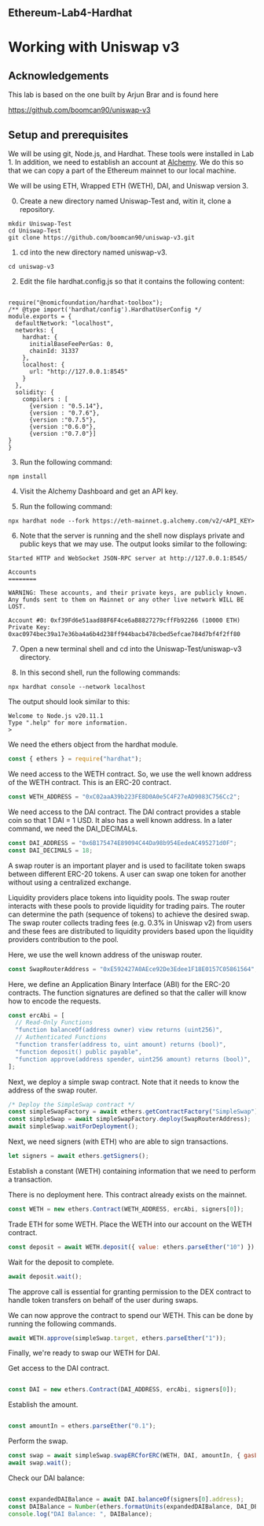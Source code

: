 
## Ethereum-Lab4-Hardhat

# Working with Uniswap v3

## Acknowledgements

This lab is based on the one built by Arjun Brar and is found here

https://github.com/boomcan90/uniswap-v3

## Setup and prerequisites

We will be using git, Node.js, and Hardhat. These tools were installed in Lab 1. In addition, we need to establish an account at [Alchemy](https://alchemy.com/). We do this so that we can copy a part of the Ethereum mainnet to our local machine.

We will be using ETH, Wrapped ETH (WETH), DAI, and Uniswap version 3.

0. Create a new directory named Uniswap-Test and, witin it, clone a repository.

```
mkdir Uniswap-Test
cd Uniswap-Test
git clone https://github.com/boomcan90/uniswap-v3.git
```

1. cd into the new directory named uniswap-v3.

```
cd uniswap-v3

```
2. Edit the file hardhat.config.js so that it contains the following content:
```

require("@nomicfoundation/hardhat-toolbox");
/** @type import('hardhat/config').HardhatUserConfig */
module.exports = {
  defaultNetwork: "localhost",
  networks: {
    hardhat: {
      initialBaseFeePerGas: 0,
      chainId: 31337
    },
    localhost: {
      url: "http://127.0.0.1:8545"
    }
  },
  solidity: {
    compilers : [
      {version : "0.5.14"},
      {version : "0.7.6"},
      {version :"0.7.5"},
      {version :"0.6.0"},
      {version :"0.7.0"}]
}
}

```
3. Run the following command:

```
npm install

```

4. Visit the Alchemy Dashboard and get an API key.

5. Run the following command:

```
npx hardhat node --fork https://eth-mainnet.g.alchemy.com/v2/<API_KEY>

```

6. Note that the server is running and the shell now displays private and public keys that we may use. The output looks similar to the following:

```
Started HTTP and WebSocket JSON-RPC server at http://127.0.0.1:8545/

Accounts
========

WARNING: These accounts, and their private keys, are publicly known.
Any funds sent to them on Mainnet or any other live network WILL BE LOST.

Account #0: 0xf39Fd6e51aad88F6F4ce6aB8827279cffFb92266 (10000 ETH)
Private Key: 0xac0974bec39a17e36ba4a6b4d238ff944bacb478cbed5efcae784d7bf4f2ff80
```

7. Open a new terminal shell and cd into the Uniswap-Test/uniswap-v3 directory.

8. In this second shell, run the following commands:
```
npx hardhat console --network localhost

```

The output should look similar to this:

```
Welcome to Node.js v20.11.1
Type ".help" for more information.
>
```
We need the ethers object from the hardhat module.

```js
const { ethers } = require("hardhat");
```
We need access to the WETH contract. So, we use the well known address of the WETH contract.
This is an ERC-20 contract.

```js
const WETH_ADDRESS = "0xC02aaA39b223FE8D0A0e5C4F27eAD9083C756Cc2";
```
We need access to the DAI contract. The DAI contract provides a stable coin so that 1 DAI = 1 USD.
It also has a well known address. In a later command, we need the DAI_DECIMALs.

```js
const DAI_ADDRESS = "0x6B175474E89094C44Da98b954EedeAC495271d0F";
const DAI_DECIMALS = 18;
```

A swap router is an important player and is used to facilitate token swaps between
different ERC-20 tokens. A user can swap one token for another without using a
centralized exchange.

Liquidity providers place tokens into liquidity pools. The swap router interacts with
these pools to provide liquidity for trading pairs. The router can determine the path (sequence
of tokens) to achieve the desired swap. The swap router collects trading fees (e.g. 0.3% in Uniswap v2)
from users and these fees are distributed to liquidity providers based upon the liquidity
providers contribution to the pool.

Here, we use the well known address of the uniswap router.

```js
const SwapRouterAddress = "0xE592427A0AEce92De3Edee1F18E0157C05861564";
```

Here, we define an Application Binary Interface (ABI) for the ERC-20 contracts. The function
signatures are defined so that the caller will know how to encode the requests.

```js
const ercAbi = [
  // Read-Only Functions
  "function balanceOf(address owner) view returns (uint256)",
  // Authenticated Functions
  "function transfer(address to, uint amount) returns (bool)",
  "function deposit() public payable",
  "function approve(address spender, uint256 amount) returns (bool)",
];
```
Next, we deploy a simple swap contract. Note that it needs to know the address of the swap router.

```js
/* Deploy the SimpleSwap contract */
const simpleSwapFactory = await ethers.getContractFactory("SimpleSwap");
const simpleSwap = await simpleSwapFactory.deploy(SwapRouterAddress);
await simpleSwap.waitForDeployment();
```

Next, we need signers (with ETH) who are able to sign transactions.

```js
let signers = await ethers.getSigners();
```

Establish a constant (WETH) containing information that we need to perform
a transaction.

There is no deployment here. This contract already exists on the mainnet.


```js
const WETH = new ethers.Contract(WETH_ADDRESS, ercAbi, signers[0]);
```

Trade ETH for some WETH. Place the WETH into our account on the WETH contract.

```js
const deposit = await WETH.deposit({ value: ethers.parseEther("10") });
```
Wait for the deposit to complete.

```js
await deposit.wait();
```

The approve call is essential for granting permission to the DEX contract to handle
token transfers on behalf of the user during swaps.

We can now approve the contract to spend our WETH. This can be done
by running the following commands.

```js
await WETH.approve(simpleSwap.target, ethers.parseEther("1"));
```

Finally, we're ready to swap our WETH for DAI.

Get access to the DAI contract.

```js

const DAI = new ethers.Contract(DAI_ADDRESS, ercAbi, signers[0]);
```

Establish the amount.
```js

const amountIn = ethers.parseEther("0.1");
```
Perform the swap.

```js
const swap = await simpleSwap.swapERCforERC(WETH, DAI, amountIn, { gasLimit: 300000 });
await swap.wait();

```

Check our DAI balance:

```js

const expandedDAIBalance = await DAI.balanceOf(signers[0].address);
const DAIBalance = Number(ethers.formatUnits(expandedDAIBalance, DAI_DECIMALS));
console.log("DAI Balance: ", DAIBalance);
```
